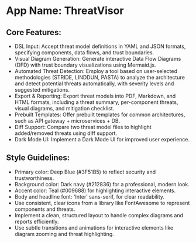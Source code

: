 # **App Name**: ThreatVisor

## Core Features:

- DSL Input: Accept threat model definitions in YAML and JSON formats, specifying components, data flows, and trust boundaries.
- Visual Diagram Generation: Generate interactive Data Flow Diagrams (DFD) with trust boundary visualizations using Mermaid.js.
- Automated Threat Detection: Employ a tool based on user-selected methodologies (STRIDE, LINDDUN, PASTA) to analyze the architecture and detect potential threats automatically, with severity levels and suggested mitigations.
- Export & Reporting: Export threat models into PDF, Markdown, and HTML formats, including a threat summary, per-component threats, visual diagrams, and mitigation checklist.
- Prebuilt Templates: Offer prebuilt templates for common architectures, such as API gateway + microservices + DB.
- Diff Support: Compare two threat model files to highlight added/removed threats using diff support.
- Dark Mode UI: Implement a Dark Mode UI for improved user experience.

## Style Guidelines:

- Primary color: Deep Blue (#3F51B5) to reflect security and trustworthiness.
- Background color: Dark navy (#212836) for a professional, modern look.
- Accent color: Teal (#009688) for highlighting interactive elements.
- Body and headline font: 'Inter' sans-serif, for clear readability.
- Use consistent, clear icons from a library like FontAwesome to represent components and threats.
- Implement a clean, structured layout to handle complex diagrams and reports efficiently.
- Use subtle transitions and animations for interactive elements like diagram zooming and threat highlighting.